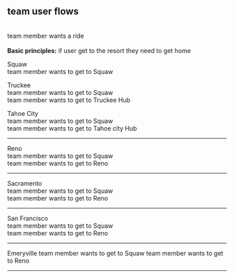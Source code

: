 <div>
<h2>team user flows</h2>
<br>
team member wants a ride<br>
<br>
<strong>Basic principles:</strong>
if user get to the resort they need to get home
<br>
<p>
Squaw<br>
team member wants to get to Squaw<br>
</p>
<p>
Truckee<br>
team member wants to get to Squaw<br>
team member wants to get to Truckee Hub<br>
</p>
<p>
Tahoe City<br>
team member wants to get to Squaw<br>
team member wants to get to Tahoe city Hub<br>
</p>
<hr>
<p>
Reno<br>
team member wants to get to Squaw<br>
team member wants to get to Reno<br>
</p>
<hr>
<p>
Sacramento<br>
team member wants to get to Squaw<br>
team member wants to get to Reno<br>
</p>
<hr>
<p>
San Francisco<br>
team member wants to get to Squaw<br>
team member wants to get to Reno<br>
</p>
<hr>
<p>
Emeryville
team member wants to get to Squaw
team member wants to get to Reno
</p>
<hr>
</div>
